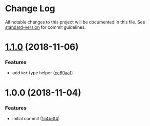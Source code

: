 # Change Log

All notable changes to this project will be documented in this file. See [standard-version](https://github.com/conventional-changelog/standard-version) for commit guidelines.

<a name="1.1.0"></a>

# [1.1.0](https://github.com/danielpa9708/typescript-test-utils/compare/v1.0.0...v1.1.0) (2018-11-06)

### Features

- add `Not` type helper ([cc60aaf](https://github.com/danielpa9708/typescript-test-utils/commit/cc60aaf))

<a name="1.0.0"></a>

# 1.0.0 (2018-11-04)

### Features

- initial commit ([1c4b6f4](https://github.com/danielpa9708/typescript-test-utils/commit/1c4b6f4))
